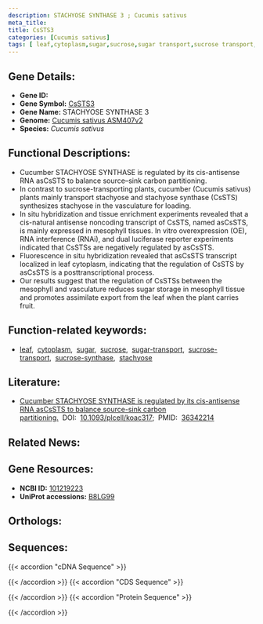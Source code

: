 ```yaml
---
description: STACHYOSE SYNTHASE 3 ; Cucumis sativus
meta_title:
title: CsSTS3
categories: [Cucumis sativus]
tags: [ leaf,cytoplasm,sugar,sucrose,sugar transport,sucrose transport,sucrose synthase,stachyose ]
---
```


## Gene Details:
- **Gene ID:** []()
- **Gene Symbol:** <u>CsSTS3</u>
- **Gene Name:** STACHYOSE SYNTHASE 3
- **Genome:** [Cucumis sativus ASM407v2](https://ensembl.gramene.org/Cucumis_sativus/Info/Index)
- **Species:** *Cucumis sativus*

## Functional Descriptions:
   - Cucumber STACHYOSE SYNTHASE is regulated by its cis-antisense RNA asCsSTS to balance source–sink carbon partitioning.
   - In contrast to sucrose-transporting plants, cucumber (Cucumis sativus) plants mainly transport stachyose and stachyose synthase (CsSTS) synthesizes stachyose in the vasculature for loading.
   - In situ hybridization and tissue enrichment experiments revealed that a cis-natural antisense noncoding transcript of CsSTS, named asCsSTS, is mainly expressed in mesophyll tissues. In vitro overexpression (OE), RNA interference (RNAi), and dual luciferase reporter experiments indicated that CsSTSs are negatively regulated by asCsSTS.
   - Fluorescence in situ hybridization revealed that asCsSTS transcript localized in leaf cytoplasm, indicating that the regulation of CsSTS by asCsSTS is a posttranscriptional process.
   - Our results suggest that the regulation of CsSTSs between the mesophyll and vasculature reduces sugar storage in mesophyll tissue and promotes assimilate export from the leaf when the plant carries fruit.

## Function-related keywords:
   - [leaf](/tags/leaf/),&nbsp;&nbsp;[cytoplasm](/tags/cytoplasm/),&nbsp;&nbsp;[sugar](/tags/sugar/),&nbsp;&nbsp;[sucrose](/tags/sucrose/),&nbsp;&nbsp;[sugar-transport](/tags/sugar-transport/),&nbsp;&nbsp;[sucrose-transport](/tags/sucrose-transport/),&nbsp;&nbsp;[sucrose-synthase](/tags/sucrose-synthase/),&nbsp;&nbsp;[stachyose](/tags/stachyose/)

## Literature:
   - [Cucumber STACHYOSE SYNTHASE is regulated by its cis-antisense RNA asCsSTS to balance source-sink carbon partitioning.](https://doi.org/10.1093/plcell/koac317)&nbsp;&nbsp;DOI:&nbsp;&nbsp;[10.1093/plcell/koac317](https://doi.org/10.1093/plcell/koac317);&nbsp;&nbsp;PMID:&nbsp;&nbsp;[36342214](https://pubmed.ncbi.nlm.nih.gov/36342214/)

## Related News:

## Gene Resources:
- **NCBI ID:**  [101219223](https://www.ncbi.nlm.nih.gov/gene/?term=101219223)
- **UniProt accessions:**  [B8LG99](https://www.uniprot.org/uniprotkb/B8LG99/entry)

## Orthologs:

## Sequences:
{{< accordion "cDNA Sequence" >}}

{{< /accordion >}}
{{< accordion "CDS Sequence" >}}

{{< /accordion >}}
{{< accordion "Protein Sequence" >}}

{{< /accordion >}}

